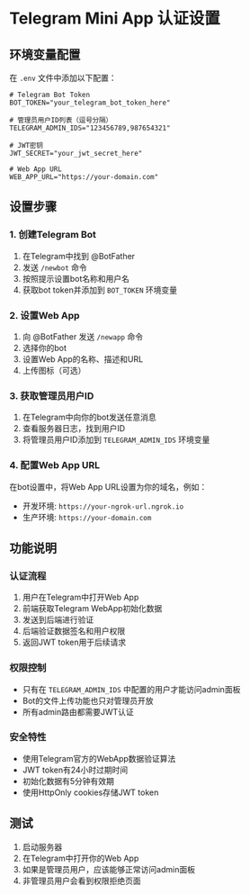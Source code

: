 # Telegram Mini App 认证设置

## 环境变量配置

在 `.env` 文件中添加以下配置：

```env
# Telegram Bot Token
BOT_TOKEN="your_telegram_bot_token_here"

# 管理员用户ID列表（逗号分隔）
TELEGRAM_ADMIN_IDS="123456789,987654321"

# JWT密钥
JWT_SECRET="your_jwt_secret_here"

# Web App URL
WEB_APP_URL="https://your-domain.com"
```

## 设置步骤

### 1. 创建Telegram Bot

1. 在Telegram中找到 @BotFather
2. 发送 `/newbot` 命令
3. 按照提示设置bot名称和用户名
4. 获取bot token并添加到 `BOT_TOKEN` 环境变量

### 2. 设置Web App

1. 向 @BotFather 发送 `/newapp` 命令
2. 选择你的bot
3. 设置Web App的名称、描述和URL
4. 上传图标（可选）

### 3. 获取管理员用户ID

1. 在Telegram中向你的bot发送任意消息
2. 查看服务器日志，找到用户ID
3. 将管理员用户ID添加到 `TELEGRAM_ADMIN_IDS` 环境变量

### 4. 配置Web App URL

在bot设置中，将Web App URL设置为你的域名，例如：
- 开发环境: `https://your-ngrok-url.ngrok.io`
- 生产环境: `https://your-domain.com`

## 功能说明

### 认证流程

1. 用户在Telegram中打开Web App
2. 前端获取Telegram WebApp初始化数据
3. 发送到后端进行验证
4. 后端验证数据签名和用户权限
5. 返回JWT token用于后续请求

### 权限控制

- 只有在 `TELEGRAM_ADMIN_IDS` 中配置的用户才能访问admin面板
- Bot的文件上传功能也只对管理员开放
- 所有admin路由都需要JWT认证

### 安全特性

- 使用Telegram官方的WebApp数据验证算法
- JWT token有24小时过期时间
- 初始化数据有5分钟有效期
- 使用HttpOnly cookies存储JWT token

## 测试

1. 启动服务器
2. 在Telegram中打开你的Web App
3. 如果是管理员用户，应该能够正常访问admin面板
4. 非管理员用户会看到权限拒绝页面 